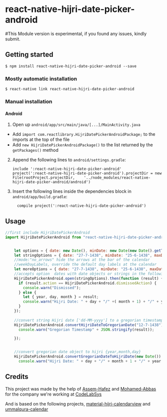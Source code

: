 
# react-native-hijri-date-picker-android

#This Module version is experimental, if you found any issues, kindly submit. 

## Getting started

`$ npm install react-native-hijri-date-picker-android --save`

### Mostly automatic installation

`$ react-native link react-native-hijri-date-picker-android`

### Manual installation

#### Android

1. Open up `android/app/src/main/java/[...]/MainActivity.java`
  - Add `import com.reactlibrary.HijriDatePickerAndroidPackage;` to the imports at the top of the file
  - Add `new HijriDatePickerAndroidPackage()` to the list returned by the `getPackages()` method
2. Append the following lines to `android/settings.gradle`:
  	```
  	include ':react-native-hijri-date-picker-android'
  	project(':react-native-hijri-date-picker-android').projectDir = new File(rootProject.projectDir, 	'../node_modules/react-native-hijri-date-picker-android/android')
  	```
3. Insert the following lines inside the dependencies block in `android/app/build.gradle`:
  	```
      compile project(':react-native-hijri-date-picker-android')
  	```


## Usage
```javascript
//first include HijriDatePickerAndroid
import HijriDatePickerAndroid from "react-native-hijri-date-picker-android";


	let options = { date: new Date(), minDate: new Date(new Date().getTime() - (1 * 30 * 24 * 60 * 60 * 1000)), maxDate: new Date(new Date().getTime() + (1 * 30 * 24 * 60 * 60 * 1000)) };
    let stringOptions = { date: "27-7-1438", minDate: "25-6-1438", maxDate: "29-8-1438" };
	//mode:"no_arrows" hide the arrows at the bar of the calendar
	//weekDayLabels, override the default day labels at the calendar
	let moreOptions = { date: "27-7-1438", minDate: "25-6-1438", maxDate: "29-8-1438", mode:"no_arrows", weekDayLabels:["Sun","Mon","Tue","Wed","Thu","Fri","Sat"]};
    //accepts option  dates with date objects or strings in the following format ['dd-MM-yyyy'] 
    HijriDatePickerAndroid.open(stringOptions).then(function (result) {
      if (result.action == HijriDatePickerAndroid.dismissedAction) {
        console.warn("Dismissed");
      } else {
        let { year, day, month } = result;
        console.warn("Hijri Date: " + day + "/" +( month + 1) + "/" + year + "/");
      }
    });
	
	//convert string Hijri date ['dd-MM-yyyy'] to a gregorian timestamp
    HijriDatePickerAndroid.convertHijriDateToGregorianDate("12-7-1438").then(function (result) {
      console.warn("Gregorian Timestamp" + JSON.stringify(result));

    });


    //convert gregorian date object to hijri {year,month,day}
    HijriDatePickerAndroid.convertGregorianDateToHijriDate(new Date()).then(function ({ year, day, month }) {
      console.warn("Hijri Date: " + day + "/" + month + 1 + "/" + year + "/");

```
  
## Credits

This project was made by the help of [Assem-Hafez](https://github.com/Assem-Hafez) and [Mohamed-Abbas](https://github.com/Mohamed-Abbas)
for the company we're working at [CodeLabSys](http://www.codelabsys.com/)

And is based on the following projects, [material-hijri-calendarview](https://github.com/eltohamy/material-hijri-calendarview) and [ummalqura-calendar](https://github.com/msarhan/ummalqura-calendar)
